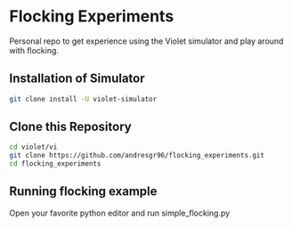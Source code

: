 # Flocking Experiments
Personal repo to get experience using the Violet simulator and play around with flocking.

## Installation of Simulator

```sh
git clone install -U violet-simulator
```

## Clone this Repository

```sh
cd violet/vi
git clone https://github.com/andresgr96/flocking_experiments.git
cd flocking_experiments
```

## Running flocking example
Open your favorite python editor and run simple_flocking.py

